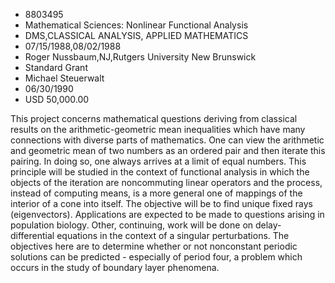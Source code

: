 
* 8803495
* Mathematical Sciences: Nonlinear Functional Analysis
* DMS,CLASSICAL ANALYSIS, APPLIED MATHEMATICS
* 07/15/1988,08/02/1988
* Roger Nussbaum,NJ,Rutgers University New Brunswick
* Standard Grant
* Michael Steuerwalt
* 06/30/1990
* USD 50,000.00

This project concerns mathematical questions deriving from classical results on
the arithmetic-geometric mean inequalities which have many connections with
diverse parts of mathematics. One can view the arithmetic and geometric mean of
two numbers as an ordered pair and then iterate this pairing. In doing so, one
always arrives at a limit of equal numbers. This principle will be studied in
the context of functional analysis in which the objects of the iteration are
noncommuting linear operators and the process, instead of computing means, is a
more general one of mappings of the interior of a cone into itself. The
objective will be to find unique fixed rays (eigenvectors). Applications are
expected to be made to questions arising in population biology. Other,
continuing, work will be done on delay- differential equations in the context of
a singular perturbations. The objectives here are to determine whether or not
nonconstant periodic solutions can be predicted - especially of period four, a
problem which occurs in the study of boundary layer phenomena.
